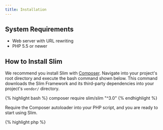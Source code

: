 ```yaml
---
title: Installation
---
```


## System Requirements

* Web server with URL rewriting
* PHP 5.5 or newer

## How to Install Slim

We recommend you install Slim with [Composer](https://getcomposer.org/).
Navigate into your project's root directory and execute the bash command
shown below. This command downloads the Slim Framework and its third-party
dependencies into your project's `vendor/` directory.

{% highlight bash %}
composer require slim/slim "^3.0"
{% endhighlight %}

Require the Composer autoloader into your PHP script, and you are ready
to start using Slim.

{% highlight php %}
<?php
require 'vendor/autoload.php';
{% endhighlight %}

## How to Install Composer

Don't have Composer? It's easy to install. The following bash command
downloads Composer and moves it into your `/usr/local/bin` directory.

{% highlight bash %}
curl -sS https://getcomposer.org/installer | php -- --install-dir=/usr/local/bin --filename=composer
{% endhighlight %}
